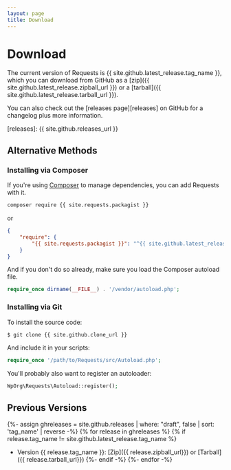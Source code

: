 ```yaml
---
layout: page
title: Download
---
```


Download
========

The current version of Requests is {{ site.github.latest_release.tag_name }}, which you can
download from GitHub as a
[zip]({{ site.github.latest_release.zipball_url }}) or a
[tarball]({{ site.github.latest_release.tarball_url }}).

You can also check out the [releases page][releases] on GitHub for a changelog
plus more information.

[releases]: {{ site.github.releases_url }}


Alternative Methods
-------------------

### Installing via Composer
If you're using [Composer](https://getcomposer.org/) to manage
dependencies, you can add Requests with it.

```sh
composer require {{ site.requests.packagist }}
```

or
```json
{
    "require": {
        "{{ site.requests.packagist }}": "^{{ site.github.latest_release.tag_name | replace_first: 'v', '' }}"
    }
}
```

And if you don't do so already, make sure you load the Composer autoload file.

```php
require_once dirname(__FILE__) . '/vendor/autoload.php';
```


### Installing via Git
To install the source code:

```bash
$ git clone {{ site.github.clone_url }}
```

And include it in your scripts:

```php
require_once '/path/to/Requests/src/Autoload.php';
```

You'll probably also want to register an autoloader:

```php
WpOrg\Requests\Autoload::register();
```


Previous Versions
-----------------

{%- assign ghreleases = site.github.releases | where: "draft", false | sort: 'tag_name' | reverse -%}
{% for release in ghreleases %}
    {% if release.tag_name != site.github.latest_release.tag_name %}
* Version {{ release.tag_name }}: [Zip]({{ release.zipball_url}}) or [Tarball]({{ release.tarball_url}})
    {%- endif -%}
{%- endfor -%}
